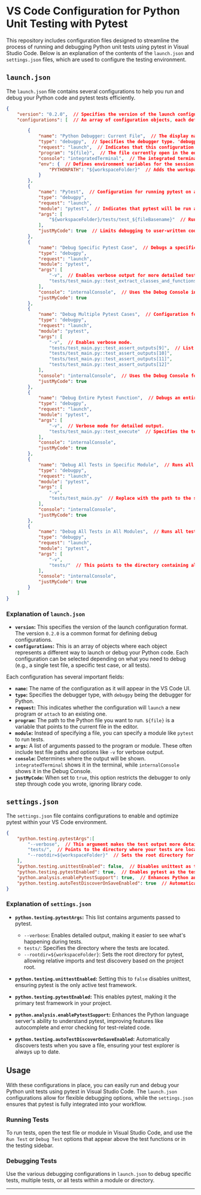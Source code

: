 # VS Code Configuration for Python Unit Testing with Pytest

This repository includes configuration files designed to streamline the process of running and debugging Python unit tests using pytest in Visual Studio Code. Below is an explanation of the contents of the `launch.json` and `settings.json` files, which are used to configure the testing environment.

## `launch.json`

The `launch.json` file contains several configurations to help you run and debug your Python code and pytest tests efficiently.

```json
{
    "version": "0.2.0",  // Specifies the version of the launch configuration format. This is standard.
    "configurations": [  // An array of configuration objects, each defining a way to run or debug your code.

        {
            "name": "Python Debugger: Current File",  // The display name for this configuration.
            "type": "debugpy",  // Specifies the debugger type. 'debugpy' is used for Python.
            "request": "launch",  // Indicates that this configuration will launch the program.
            "program": "${file}",  // The file currently open in the editor will be the program that runs.
            "console": "integratedTerminal",  // The integrated terminal in VS Code will be used to display the output.
            "env": {  // Defines environment variables for the session.
                "PYTHONPATH": "${workspaceFolder}"  // Adds the workspace folder to the Python path, allowing imports relative to the workspace root.
            }
        },
        {
            "name": "Pytest",  // Configuration for running pytest on a specific test file.
            "type": "debugpy",
            "request": "launch",
            "module": "pytest",  // Indicates that pytest will be run as a module.
            "args": [
                "${workspaceFolder}/tests/test_${fileBasename}"  // Runs pytest on the test file corresponding to the current file in the editor.
            ],
            "justMyCode": true  // Limits debugging to user-written code, excluding external libraries.
        },
        {
            "name": "Debug Specific Pytest Case",  // Debugs a specific pytest test case.
            "type": "debugpy",
            "request": "launch",
            "module": "pytest",
            "args": [
                "-v",  // Enables verbose output for more detailed test results.
                "tests/test_main.py::test_extract_classes_and_functions[4]"  // Specifies the exact test case to run. Replace with the actual test you want to debug.
            ],
            "console": "internalConsole",  // Uses the Debug Console in VS Code to show output.
            "justMyCode": true
        },
        {
            "name": "Debug Multiple Pytest Cases",  // Configuration for running multiple pytest cases in one go.
            "type": "debugpy",
            "request": "launch",
            "module": "pytest",
            "args": [
                "-v",  // Enables verbose mode.
                "tests/test_main.py::test_assert_outputs[9]",  // List of specific test cases to run. Each entry points to a different test case.
                "tests/test_main.py::test_assert_outputs[10]",
                "tests/test_main.py::test_assert_outputs[11]",
                "tests/test_main.py::test_assert_outputs[12]"
            ],
            "console": "internalConsole",  // Uses the Debug Console for output.
            "justMyCode": true
        },        
        {
            "name": "Debug Entire Pytest Function",  // Debugs an entire pytest function.
            "type": "debugpy",
            "request": "launch",
            "module": "pytest",
            "args": [
                "-v",  // Verbose mode for detailed output.
                "tests/test_main.py::test_execute"  // Specifies the test function to run. This runs all test cases within the function.
            ],
            "console": "internalConsole",
            "justMyCode": true
        },
        {
            "name": "Debug All Tests in Specific Module",  // Runs all tests in a specific module.
            "type": "debugpy",
            "request": "launch",
            "module": "pytest",
            "args": [
                "-v",
                "tests/test_main.py"  // Replace with the path to the specific module you want to test.
            ],
            "console": "internalConsole",
            "justMyCode": true
        },
        {
            "name": "Debug All Tests in All Modules",  // Runs all tests across all modules in the 'tests' directory.
            "type": "debugpy",
            "request": "launch",
            "module": "pytest",
            "args": [
                "-v",
                "tests/"  // This points to the directory containing all your test modules. It will run all the tests found in this directory.
            ],
            "console": "internalConsole",
            "justMyCode": true
        }
    ]
}
```

### Explanation of `launch.json`

- **`version`:** This specifies the version of the launch configuration format. The version `0.2.0` is a common format for defining debug configurations.
- **`configurations`:** This is an array of objects where each object represents a different way to launch or debug your Python code. Each configuration can be selected depending on what you need to debug (e.g., a single test file, a specific test case, or all tests).

Each configuration has several important fields:
- **`name`:** The name of the configuration as it will appear in the VS Code UI.
- **`type`:** Specifies the debugger type, with `debugpy` being the debugger for Python.
- **`request`:** This indicates whether the configuration will `launch` a new program or `attach` to an existing one.
- **`program`:** The path to the Python file you want to run. `${file}` is a variable that points to the current file in the editor.
- **`module`:** Instead of specifying a file, you can specify a module like `pytest` to run tests.
- **`args`:** A list of arguments passed to the program or module. These often include test file paths and options like `-v` for verbose output.
- **`console`:** Determines where the output will be shown. `integratedTerminal` shows it in the terminal, while `internalConsole` shows it in the Debug Console.
- **`justMyCode`:** When set to `true`, this option restricts the debugger to only step through code you wrote, ignoring library code.

## `settings.json`

The `settings.json` file contains configurations to enable and optimize pytest within your VS Code environment.

```json
{
    "python.testing.pytestArgs":[
        "--verbose",  // This argument makes the test output more detailed.
        "tests/",  // Points to the directory where your tests are located.
        "--rootdir=${workspaceFolder}"  // Sets the root directory for pytest, typically your project folder.
    ],
    "python.testing.unittestEnabled": false,  // Disables unittest as the testing framework. Only pytest will be used.
    "python.testing.pytestEnabled": true,  // Enables pytest as the testing framework.
    "python.analysis.enablePytestSupport": true,  // Enhances Python analysis with support for pytest-specific features.
    "python.testing.autoTestDiscoverOnSaveEnabled": true  // Automatically discovers and updates tests whenever a file is saved.
}
```

### Explanation of `settings.json`

- **`python.testing.pytestArgs`:** This list contains arguments passed to pytest. 
  - `--verbose`: Enables detailed output, making it easier to see what's happening during tests.
  - `tests/`: Specifies the directory where the tests are located.
  - `--rootdir=${workspaceFolder}`: Sets the root directory for pytest, allowing relative imports and test discovery based on the project root.

- **`python.testing.unittestEnabled`:** Setting this to `false` disables unittest, ensuring pytest is the only active test framework.
  
- **`python.testing.pytestEnabled`:** This enables pytest, making it the primary test framework in your project.

- **`python.analysis.enablePytestSupport`:** Enhances the Python language server's ability to understand pytest, improving features like autocomplete and error checking for test-related code.

- **`python.testing.autoTestDiscoverOnSaveEnabled`:** Automatically discovers tests when you save a file, ensuring your test explorer is always up to date.

## Usage

With these configurations in place, you can easily run and debug your Python unit tests using pytest in Visual Studio Code. The `launch.json` configurations allow for flexible debugging options, while the `settings.json` ensures that pytest is fully integrated into your workflow.

### Running Tests

To run tests, open the test file or module in Visual Studio Code, and use the `Run Test` or `Debug Test` options that appear above the test functions or in the testing sidebar.

### Debugging Tests

Use the various debugging configurations in `launch.json` to debug specific tests, multiple tests, or all tests within a module or directory.

---

